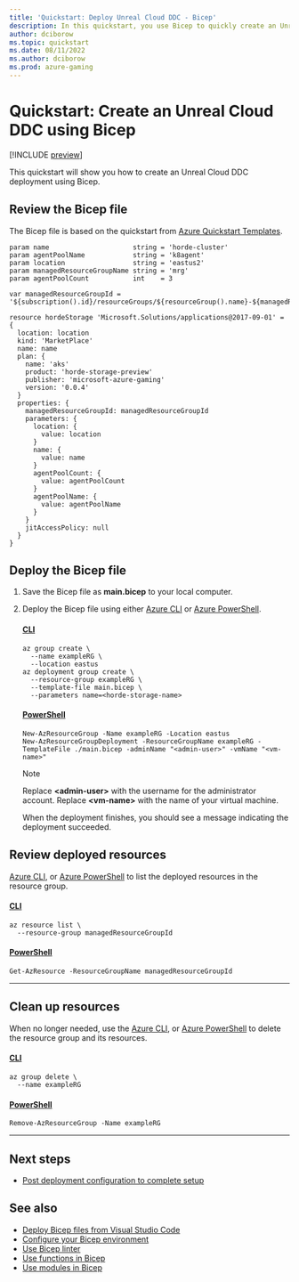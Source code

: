 ```yaml
---
title: 'Quickstart: Deploy Unreal Cloud DDC - Bicep'
description: In this quickstart, you use Bicep to quickly create an Unreal Cloud DDC deployment.
author: dciborow
ms.topic: quickstart
ms.date: 08/11/2022
ms.author: dciborow
ms.prod: azure-gaming
---
```


# Quickstart: Create an Unreal Cloud DDC using Bicep

[!INCLUDE [preview](./includes/preview.md)]

This quickstart will show you how to create an Unreal Cloud DDC deployment using Bicep.

## Review the Bicep file

The Bicep file is based on the quickstart from [Azure Quickstart Templates](https://azure.microsoft.com/resources/templates/horde-storage/).

```bicep
param name                     string = 'horde-cluster'
param agentPoolName            string = 'k8agent'
param location                 string = 'eastus2'
param managedResourceGroupName string = 'mrg'
param agentPoolCount           int    = 3

var managedResourceGroupId = '${subscription().id}/resourceGroups/${resourceGroup().name}-${managedResourceGroupName}'

resource hordeStorage 'Microsoft.Solutions/applications@2017-09-01' = {
  location: location
  kind: 'MarketPlace'
  name: name
  plan: {
    name: 'aks'
    product: 'horde-storage-preview'
    publisher: 'microsoft-azure-gaming'
    version: '0.0.4'
  }
  properties: {
    managedResourceGroupId: managedResourceGroupId
    parameters: {
      location: {
        value: location
      }
      name: {
        value: name
      }
      agentPoolCount: {
        value: agentPoolCount
      }
      agentPoolName: {
        value: agentPoolName
      }
    }
    jitAccessPolicy: null
  }
}
```

## Deploy the Bicep file

1. Save the Bicep file as **main.bicep** to your local computer.
1. Deploy the Bicep file using either [Azure CLI](/azure/azure-resource-manager/bicep/deploy-cli) or [Azure PowerShell](/azure/azure-resource-manager/bicep/deploy-powershell).

    #### [CLI](#tab/CLI)

    ```azurecli-interactive
    az group create \
      --name exampleRG \
      --location eastus
    az deployment group create \
      --resource-group exampleRG \
      --template-file main.bicep \
      --parameters name=<horde-storage-name>

    ```

    #### [PowerShell](#tab/PowerShell)

    ```azurepowershell-interactive
    New-AzResourceGroup -Name exampleRG -Location eastus
    New-AzResourceGroupDeployment -ResourceGroupName exampleRG -TemplateFile ./main.bicep -adminName "<admin-user>" -vmName "<vm-name>" 
    ```

    > [!NOTE]
    > Replace **\<admin-user\>** with the username for the administrator account. Replace **\<vm-name\>** with the name of your virtual machine.

    When the deployment finishes, you should see a message indicating the deployment succeeded.

## Review deployed resources

[Azure CLI](/azure-resource-manager/management/manage-resource-groups-cli#list-resource-groups),
or [Azure PowerShell](/azure/azure-resource-manager/management/manage-resource-groups-powershell#list-resource-groups) to list the deployed resources in the resource group.

#### [CLI](#tab/CLI)

```azurecli-interactive
az resource list \
  --resource-group managedResourceGroupId
```

#### [PowerShell](#tab/PowerShell)

```azurepowershell-interactive
Get-AzResource -ResourceGroupName managedResourceGroupId
```

---

## Clean up resources

When no longer needed, use the
[Azure CLI](/azure/azure-resource-manager/management/manage-resource-groups-cli#delete-resource-groups),
or [Azure PowerShell](/azure/azure-resource-manager/management/manage-resource-groups-powershell#delete-resource-groups) to delete the resource group and its resources.

#### [CLI](#tab/CLI)

```azurecli-interactive
az group delete \
  --name exampleRG
```

#### [PowerShell](#tab/PowerShell)

```azurepowershell-interactive
Remove-AzResourceGroup -Name exampleRG
```

---

## Next steps

* [Post deployment configuration to complete setup](deployment-setup.md)

## See also

* [Deploy Bicep files from Visual Studio Code](/azure/azure-resource-manager/bicep/deploy-vscode)
* [Configure your Bicep environment](/azure/azure-resource-manager/bicep/bicep-config)
* [Use Bicep linter](/azure/azure-resource-manager/bicep/linter)
* [Use functions in Bicep](/azure/azure-resource-manager/bicep/bicep-functions)
* [Use modules in Bicep](/azure/azure-resource-manager/bicep/modules)

